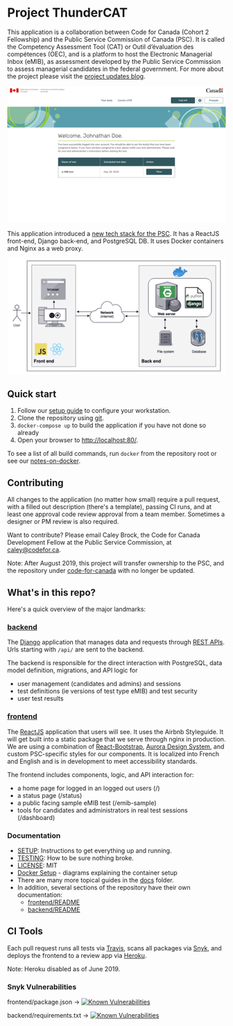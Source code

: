 # Project ThunderCAT

This application is a collaboration between Code for Canada (Cohort 2 Fellowship) and the Public Service Commission of Canada (PSC). It is called the Competency Assessment Tool (CAT) or Outil d’évaluation des compétences (OEC), and is a platform to host the Electronic Managerial Inbox (eMIB), as assessment developed by the Public Service Commission to assess managerial candidates in the federal government. For more about the project please visit the [project updates blog](https://code-for-canada.github.io/psc-updates/).

![Application screenshot](/docs/images/CAT-candidate-home.png)

This application introduced a [new tech stack for the PSC](https://code-for-canada.github.io/psc-updates/update-6/). It has a ReactJS front-end, Django back-end, and PostgreSQL DB. It uses Docker containers and Nginx as a web proxy.

![Tech stack diagram](/docs/images/tech-stack.png)

## Quick start

1. Follow our [setup guide](./SETUP.md) to configure your workstation.
2. Clone the repository using [git](./doc/contributing-with-git.md).
3. `docker-compose up` to build the application if you have not done so already
4. Open your browser to [http://localhost:80/](http://localhost:80/).

To see a list of all build commands, run `docker` from the repository root or see our [notes-on-docker](./docs/notes-on-docker.md).

## Contributing

All changes to the application (no matter how small) require a pull request, with a filled out description (there's a template), passing CI runs, and at least one approval code review approval from a team member. Sometimes a designer or PM review is also required.

Want to contribute? Please email Caley Brock, the Code for Canada Development Fellow at the Public Service Commission, at caley@codefor.ca.

Note: After August 2019, this project will transfer ownership to the PSC, and the repository under [code-for-canada](https://github.com/code-for-canada) with no longer be updated.

## What's in this repo?

Here's a quick overview of the major landmarks:

### [backend](./backend)

The [Django](https://www.djangoproject.com/) application that manages data and requests through [REST APIs](https://www.django-rest-framework.org/). Urls starting with `/api/` are sent to the backend.

The backend is responsible for the direct interaction with PostgreSQL, data model definition, migrations, and API logic for

- user management (candidates and admins) and sessions
- test definitions (ie versions of test type eMIB) and test security
- user test results

### [frontend](./frontend)

The [ReactJS](https://reactjs.org/) application that users will see. It uses the Airbnb Styleguide. It will get built into a static package that we serve through nginx in production.
We are using a combination of [React-Bootstrap](https://react-bootstrap.github.io/), [Aurora Design System](https://design.gccollab.ca/component), and custom PSC-specific styles for our components. It is localized into French and English and is in development to meet accessibility standards.

The frontend includes components, logic, and API interaction for:

- a home page for logged in an logged out users (/)
- a status page (/status)
- a public facing sample eMIB test (/emib-sample)
- tools for candidates and administrators in real test sessions (/dashboard)

### Documentation

- [SETUP](./SETUP.md): Instructions to get everything up and running.
- [TESTING](./TESTING.md): How to be sure nothing broke.
- [LICENSE](./LICENSE.md): MIT
- [Docker Setup](./docs/notes-on-docker.md) - diagrams explaining the container setup
- There are many more topical guides in the [docs](./docs) folder.
- In addition, several sections of the repository have their own documentation:
  - [frontend/README](./frontend/README.md)
  - [backend/README](./backend/README.md)

## CI Tools

Each pull request runs all tests via [Travis](https://travis-ci.org/), scans all packages via [Snyk](https://snyk.io/), and deploys the frontend to a review app via [Heroku](https://devcenter.heroku.com/articles/github-integration-review-apps).

Note: Heroku disabled as of June 2019.

### Snyk Vulnerabilities

frontend/package.json -> [![Known Vulnerabilities](https://snyk.io/test/github/code-for-canada/project-thundercat/badge.svg?targetFile=frontend%2Fpackage.json)](https://snyk.io/test/github/code-for-canada/project-thundercat?targetFile=frontend%2Fpackage.json)

backend/requirements.txt -> [![Known Vulnerabilities](https://snyk.io/test/github/code-for-canada/project-thundercat/badge.svg?targetFile=backend%2Frequirements.txt)](https://snyk.io/test/github/code-for-canada/project-thundercat?targetFile=backend%2Frequirements.txt)
